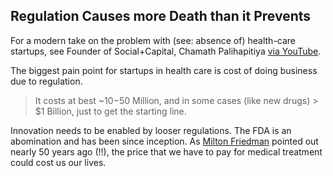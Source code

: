 ## Regulation Causes more Death than it Prevents

For a modern take on the problem with (see: absence of) health-care startups, see Founder of Social+Capital, Chamath Palihapitiya [via YouTube](https://www.youtube.com/watch?v=8wswvcdpVu8&ab_channel=RockHealth). 

The biggest pain point for startups in health care is cost of doing business due to regulation. 

> It costs at best ~$10-$50 Million, and in some cases (like new drugs) > $1 Billion, just to get the starting line. 

Innovation needs to be enabled by looser regulations. The FDA is an abomination and has been since inception. As [Milton Friedman](https://www.youtube.com/watch?v=i5MGZvsDx1k&ab_channel=LibertyPen﻿) pointed out nearly 50 years ago (!!), the price that we have to pay for medical treatment could cost us our lives.  